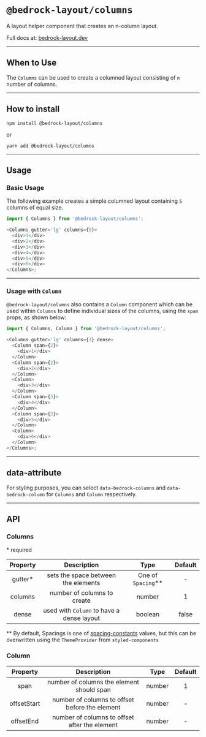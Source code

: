 # `@bedrock-layout/columns`

A layout helper component that creates an n-column layout.

Full docs at: [bedrock-layout.dev](https://bedrock-layout.dev/)

---

## When to Use

The `Columns` can be used to create a columned layout consisting of `n` number of columns.

---

## How to install

`npm install @bedrock-layout/columns`

or

`yarn add @bedrock-layout/columns`

---

## Usage

### Basic Usage

The following example creates a simple columned layout containing `5` columns of equal size.

```javascript
import { Columns } from '@bedrock-layout/columns';

<Columns gutter='lg' columns={5}>
  <div>1</div>
  <div>2</div>
  <div>3</div>
  <div>4</div>
  <div>5</div>
  <div>6</div>
</Columns>;
```

---

### Usage with `Column`

`@bedrock-layout/columns` also contains a `Column` component which can be used within `Columns` to define individual sizes of the columns, using the `span` props, as shown below:

```javascript
import { Columns, Column } from '@bedrock-layout/columns';

<Columns gutter='lg' columns={3} dense>
  <Column span={2}>
    <div>1</div>
  </Column>
  <Column span={2}>
    <div>2</div>
  </Column>
  <Column>
    <div>3</div>
  </Column>
  <Column span={3}>
    <div>4</div>
  </Column>
  <Column span={2}>
    <div>5</div>
  </Column>
  <Column>
    <div>6</div>
  </Column>
</Columns>;
```

---

## data-attribute

For styling purposes, you can select `data-bedrock-columns` and `data-bedrock-column` for `Columns` and `Column` respectively.

---

## API

### Columns

\* required

| Property | Description                               | Type                 | Default |
| :------: | :---------------------------------------: | :------------------: | :-----: |
| gutter\* | sets the space between the elements       | One of `Spacing`\*\* | -       |
| columns  | number of columns to create               | number               | 1       |
| dense    | used with `Column` to have a dense layout | boolean              | false   |

\*\* By default, Spacings is one of [spacing-constants](https://github.com/Bedrock-Layouts/Bedrock/tree/main/packages/spacing-constants) values, but this can be overwritten using the `ThemeProvider` from `styled-components`

### Column

| Property        | Description                                    | Type   | Default |
| :------:        | :-----------------------:                      | :----: | :-----: |
| span            | number of columns the element should span      | number | 1       |
| offsetStart     | number of columns to offset before the element | number | -       |
| offsetEnd       | number of columns to offset after the element  | number | -       |
